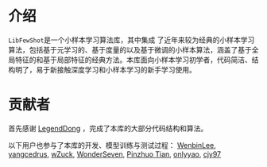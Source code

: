 # 介绍
`LibFewShot`是一个小样本学习算法库，其中集成
了近年来较为经典的小样本学习算法，包括基于元学习的、基于度量的以及基于微调的小样本算法，涵盖了基于全局特征的和基于局部特征的经典方法。本库面向小样本学习初学者，代码简洁、结构明了，易于新接触深度学习和小样本学习的新手学习使用。
<!-- # arxiv -->
<!-- TODO -->

# 贡献者
首先感谢 [LegendDong](https://github.com/LegenDong) ，完成了本库的大部分代码结构和算法。

以下用户也参与了本库的开发、模型训练与测试过程：
[WenbinLee](https://github.com/WenbinLee), [yangcedrus](https://github.com/yangcedrus), [wZuck](https://github.com/wZuck), [WonderSeven](https://github.com/WonderSeven), [Pinzhuo Tian](https://scholar.google.com/citations?user=8QyuxvEAAAAJ&hl=zh-CN), [onlyyao](https://github.com/onlyyao), [cjy97](https://github.com/cjy97)
